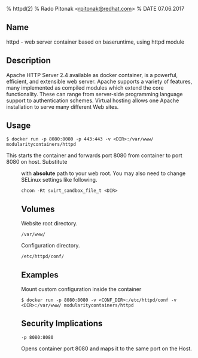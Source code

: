 % httpd(2)
% Rado Pitonak \<rpitonak@redhat.com\>
% DATE 07.06.2017

Name
----------------------------------
httpd - web server container based on baseruntime, using httpd module

Description
----------------------------------
Apache HTTP Server 2.4 available as docker container, is a powerful, efficient, and extensible web server. Apache supports a variety of features, many implemented as compiled modules which extend the core functionality. These can range from server-side programming language support to authentication schemes. Virtual hosting allows one Apache installation to serve many different Web sites.

Usage
----------------------------------

```
$ docker run -p 8080:8080 -p 443:443 -v <DIR>:/var/www/ modularitycontainers/httpd
```
This starts the container and forwards port 8080 from container to port 8080 on host.
Substitute <DIR> with **absolute** path to your web root. You may also need to change SELinux settings like following.

```
chcon -Rt svirt_sandbox_file_t <DIR>
```

Volumes
----------------------------------

Website root directory.

```
/var/www/
```

Configuration directory.

```
/etc/httpd/conf/
```

Examples
----------------------------------

Mount custom configuration inside the container

```
$ docker run -p 8080:8080 -v <CONF_DIR>:/etc/httpd/conf -v <DIR>:/var/www/ modularitycontainers/httpd
```

Security Implications
----------------------------------
```
-p 8080:8080
```
Opens  container  port  8080  and  maps it to the same port on the Host.
